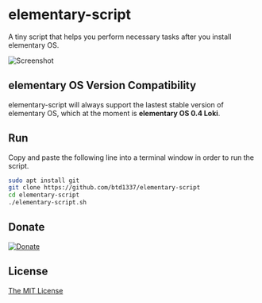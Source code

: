 # elementary-script

A tiny script that helps you perform necessary tasks after you install elementary OS.

![Screenshot](https://raw.githubusercontent.com/btd1337/elementary-script/master/Screenshot.png)

## elementary OS Version Compatibility

elementary-script will always support the lastest stable version of elementary OS, which at the moment is **elementary OS 0.4 Loki**.

## Run

Copy and paste the following line into a terminal window in order to run the script.

```bash
sudo apt install git
git clone https://github.com/btd1337/elementary-script
cd elementary-script
./elementary-script.sh
```

## Donate

[![Donate](https://img.shields.io/badge/Donate-PayPal-green.svg)](https://www.paypal.com/cgi-bin/webscr?cmd=_flow&SESSION=mGFVFnsgi3YhUG_ZA8UBwRWhLy7-Udj680edJmyp0iouudyIaNlWKMgldRi&dispatch=5885d80a13c0db1f8e263663d3faee8d333dc9aadeed3fe0b5b299d55fd35542)

## License

[The MIT License](http://ylrxeidx.mit-license.org/ "The MIT License")
